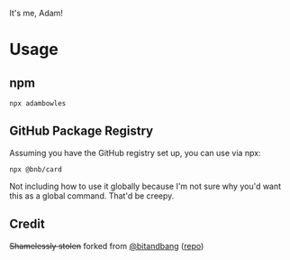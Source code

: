 It's me, Adam!

# Usage

## npm
```
npx adambowles
```

## GitHub Package Registry
Assuming you have the GitHub registry set up, you can use via npx:
```
npx @bnb/card
```

Not including how to use it globally because I'm not sure why you'd want this as a global command. That'd be creepy.

## Credit

~~Shamelessly stolen~~ forked from [@bitandbang](https://twitter.com/bitandbang/status/1075473070368919552) ([repo](https://github.com/bnb/bitandbang))

